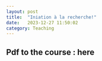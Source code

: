 ```yaml
---
layout: post
title:  "Iniation à la recherche!"
date:   2023-12-27 11:50:02
category: Teaching
---
```


## Pdf to the course : here 
<!-- @TODO Add the course description and --> 